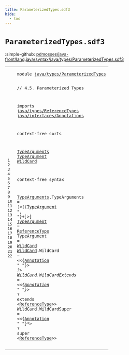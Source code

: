 ```yaml
---
title: ParameterizedTypes.sdf3
hide:
  - toc
---
```


# `ParameterizedTypes.sdf3`

:simple-github: [pdmosses/java-front/lang.java/syntax/java/types/ParameterizedTypes.sdf3]

[pdmosses/java-front/lang.java/syntax/java/types/ParameterizedTypes.sdf3]: https://github.com/pdmosses/java-front/blob/master/lang.java/syntax/java/types/ParameterizedTypes.sdf3 "The source file on GitHub"

<div class="sdf3"><table class="highlighttable"><tbody><tr><td class="linenos"><div class="linenodiv"><pre><span></span>1
2
3
4
5
6
7
8
9
10
11
12
13
14
15
16
17
18
19
20
21
22
</pre></div></td>
<td class="code"><pre><code><span class="keyword">module</span> <a href="../ReferenceTypes.sdf3/#java/types/ParameterizedTypes_135_164" id="java/types/ParameterizedTypes_7_36" title="Referenced at ../ReferenceTypes.sdf3 line 8; ../../classes/ConstructorDeclarations.sdf3 line 10; ../../classes/FieldDeclarations.sdf3 line 10; ../../expressions/ClassInstanceCreation.sdf3 line 9; ../../expressions/MethodInvocation.sdf3 line 8; ../../expressions/MethodReference.sdf3 line 7">java/types/ParameterizedTypes</a>

<span class="layout">// 4.5. Parameterized Types</span>

<span class="keyword">imports</span>
  <a href="../ReferenceTypes.sdf3/#java/types/ReferenceTypes_7_32" id="java/types/ReferenceTypes_77_102" title="Defined at ../ReferenceTypes.sdf3 line 1">java/types/ReferenceTypes</a>
  <a href="../../interfaces/Annotations.sdf3/#java/interfaces/Annotations_7_34" id="java/interfaces/Annotations_105_132" title="Defined at ../../interfaces/Annotations.sdf3 line 1">java/interfaces/Annotations</a> 

<span class="keyword">context-free sorts</span>

  <a href="../ReferenceTypes.sdf3/#TypeArguments_469_482" id="TypeArguments_157_170" title="Referenced at ../ReferenceTypes.sdf3 line 26, 27; ../../classes/ConstructorDeclarations.sdf3 line 35, 36, 37; ../../classes/FieldDeclarations.sdf3 line 59, 60; ../../expressions/ClassInstanceCreation.sdf3 line 24, 27, 33; ../../expressions/MethodInvocation.sdf3 line 16, 17, 18; ../../expressions/MethodReference.sdf3 line 14, 15, 16, 17, 18, 19">TypeArguments</a>
  <a href="#TypeArgument_255_267" id="TypeArgument_173_185" title="Referenced at line 17">TypeArgument</a>
  <a href="#WildCard_326_334" id="WildCard_188_196" title="Referenced at line 19">WildCard</a>

<span class="keyword">context-free syntax</span>

  <a href="../ReferenceTypes.sdf3/#TypeArguments_469_482" id="TypeArguments_221_234" title="Referenced at ../ReferenceTypes.sdf3 line 26, 27; ../../classes/ConstructorDeclarations.sdf3 line 35, 36, 37; ../../classes/FieldDeclarations.sdf3 line 59, 60; ../../expressions/ClassInstanceCreation.sdf3 line 24, 27, 33; ../../expressions/MethodInvocation.sdf3 line 16, 17, 18; ../../expressions/MethodReference.sdf3 line 14, 15, 16, 17, 18, 19">TypeArguments</a>.<span class="cons_Constructor"><span id="TypeArguments_235_248" title="Not referenced locally, nor via imports">TypeArguments</span></span> = [<span class="cons_String">&lt;</span>[{<a href="#TypeArgument_173_185" id="TypeArgument_255_267" title="Defined at line 12, 18, 19">TypeArgument</a> <span class="cons_Lit">", "</span>}+]<span class="cons_String">&gt;</span>]
  <a href="#TypeArgument_255_267" id="TypeArgument_280_292" title="Referenced at line 17">TypeArgument</a> = <a href="../ReferenceTypes.sdf3/#ReferenceType_218_231" id="ReferenceType_295_308" title="Defined at ../ReferenceTypes.sdf3 line 13, 23, 24">ReferenceType</a>
  <a href="#TypeArgument_255_267" id="TypeArgument_311_323" title="Referenced at line 17">TypeArgument</a> = <a href="#WildCard_188_196" id="WildCard_326_334" title="Defined at line 13, 20, 21, 22">WildCard</a>
  <a href="#WildCard_326_334" id="WildCard_337_345" title="Referenced at line 19">WildCard</a>.<span class="cons_Constructor"><span id="WildCard_346_354" title="Not referenced locally, nor via imports">WildCard</span></span> = &lt;&lt;{<a href="../../interfaces/Annotations.sdf3/#Annotation_158_168" id="Annotation_360_370" title="Defined at ../../interfaces/Annotations.sdf3 line 12, 19, 20, 21">Annotation</a> <span class="cons_Lit">" "</span>}*&gt; <span class="cons_String">?</span>&gt;
  <a href="#WildCard_326_334" id="WildCard_383_391" title="Referenced at line 19">WildCard</a>.<span class="cons_Constructor"><span id="WildCardExtends_392_407" title="Not referenced locally, nor via imports">WildCardExtends</span></span> = &lt;&lt;{<a href="../../interfaces/Annotations.sdf3/#Annotation_158_168" id="Annotation_413_423" title="Defined at ../../interfaces/Annotations.sdf3 line 12, 19, 20, 21">Annotation</a> <span class="cons_Lit">" "</span>}*&gt; <span class="cons_String">?</span> <span class="cons_String">extends</span> &lt;<a href="../ReferenceTypes.sdf3/#ReferenceType_218_231" id="ReferenceType_442_455" title="Defined at ../ReferenceTypes.sdf3 line 13, 23, 24">ReferenceType</a>&gt;&gt;
  <a href="#WildCard_326_334" id="WildCard_460_468" title="Referenced at line 19">WildCard</a>.<span class="cons_Constructor"><span id="WildCardSuper_469_482" title="Not referenced locally, nor via imports">WildCardSuper</span></span> = &lt;&lt;{<a href="../../interfaces/Annotations.sdf3/#Annotation_158_168" id="Annotation_488_498" title="Defined at ../../interfaces/Annotations.sdf3 line 12, 19, 20, 21">Annotation</a> <span class="cons_Lit">" "</span>}*&gt; <span class="cons_String">?</span> <span class="cons_String">super</span> &lt;<a href="../ReferenceTypes.sdf3/#ReferenceType_218_231" id="ReferenceType_515_528" title="Defined at ../ReferenceTypes.sdf3 line 13, 23, 24">ReferenceType</a>&gt;&gt;
</code></pre></td></tr></tbody></table></div>